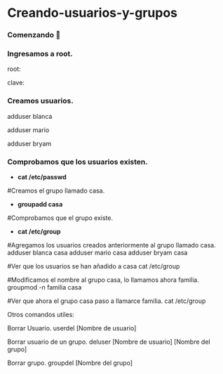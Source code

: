# Creando-usuarios-y-grupos
### Comenzando 🚀
### Ingresamos a root.
root:
>
clave:

### Creamos usuarios.
adduser blanca
>
adduser mario
>
adduser bryam

### Comprobamos que los usuarios existen.
* **cat /etc/passwd**

#Creamos el grupo llamado casa.
* **groupadd casa**

#Comprobamos que el grupo existe.
* **cat /etc/group**

#Agregamos los usuarios creados anteriormente al grupo llamado casa.
adduser blanca casa
adduser mario casa
adduser bryam casa

#Ver que los usuarios se han añadido a casa
cat /etc/group

#Modificamos el nombre al grupo casa, lo llamamos ahora familia.
groupmod -n familia casa

#Ver que ahora el grupo casa paso a llamarce familia.
cat /etc/group

Otros comandos utiles:

Borrar Usuario.
userdel [Nombre de usuario]

Borrar usuario de un grupo.
deluser [Nombre de usuario] [Nombre del grupo]

Borrar grupo.
groupdel [Nombre del grupo]
